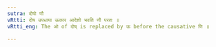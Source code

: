 ```yaml
---
sutra: दोषो णौ
vRtti: दोष उपधाया ऊकार आदेशो भवति णौ परतः ॥
vRtti_eng: The ओ of दोष् is replaced by ऊ before the causative णि ॥

---
```

